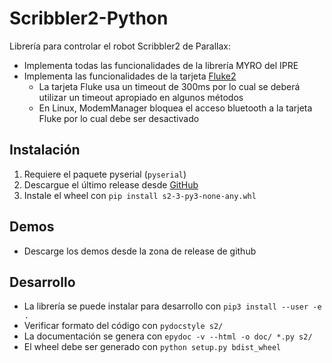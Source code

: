 # Scribbler2-Python

Librería para controlar el robot Scribbler2  de Parallax:
- Implementa todas las funcionalidades de la librería MYRO del IPRE
- Implementa las funcionalidades de la tarjeta [Fluke2](http://www.betterbots.com/cshop/fluke2)
    - La tarjeta Fluke usa un timeout de 300ms por lo cual se deberá utilizar un timeout apropiado en algunos métodos
    - En Linux, ModemManager bloquea el acceso bluetooth a la tarjeta Fluke por lo cual debe ser desactivado


## Instalación
1. Requiere el paquete pyserial (`pyserial`)
2. Descargue el último release desde [GitHub](https://github.com/titos-carrasco/Scribbler2-Python)
2. Instale el wheel con `pip install s2-3-py3-none-any.whl`


## Demos
- Descarge los demos desde la zona de release de github


## Desarrollo
- La librería se puede instalar para desarrollo con `pip3 install --user -e .`
- Verificar formato del código con `pydocstyle s2/`
- La documentación se genera con `epydoc -v --html -o doc/ *.py s2/`
- El wheel debe ser generado con `python setup.py bdist_wheel`


